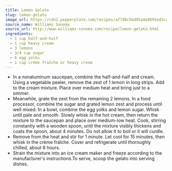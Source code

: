 ```yaml
---
title: Lemon Gelato
slug: lemon-gelato
image_url: https://cdn2.pepperplate.com/recipes/af7d8c56d95a4e8691ed3ca278d7f21b.jpg
source_name: Williams Sonoma
source_url: http://www.williams-sonoma.com/recipe/lemon-gelato.html
ingredients:
  - 1 cup half-and-half
  - 1 cup heavy cream
  - 3 lemons
  - 3/4 cup sugar
  - 6 egg yolks
  - 1 cup crème fraîche or heavy cream
---
```


* In a nonaluminum saucepan, combine the half-and-half and cream. Using a vegetable peeler, remove the zest of 1 lemon in long strips. Add to the cream mixture. Place over medium heat and bring just to a simmer.
* Meanwhile, grate the zest from the remaining 2 lemons. In a food processor, combine the sugar and grated lemon zest and process until well mixed. In a bowl, combine the egg yolks and lemon sugar. Whisk until pale and smooth. Slowly whisk in the hot cream, then return the mixture to the saucepan and place over medium-low heat. Cook, stirring constantly with a wooden spoon, until the mixture visibly thickens and coats the spoon, about 4 minutes. Do not allow it to boil or it will curdle.
* Remove from the heat and stir for 1 minute. Let cool for 15 minutes, then whisk in the crème fraîche. Cover and refrigerate until thoroughly chilled, about 8 hours.
* Strain the mixture into an ice cream maker and freeze according to the manufacturer's instructions.To serve, scoop the gelato into serving dishes.
